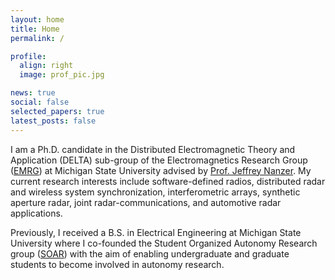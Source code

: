 ```yaml
---
layout: home
title: Home
permalink: /

profile:
  align: right
  image: prof_pic.jpg

news: true
social: false
selected_papers: true
latest_posts: false
---
```


I am a Ph.D. candidate in the Distributed Electromagnetic Theory and Application (DELTA) sub-group of the Electromagnetics Research Group ([EMRG](https://www.egr.msu.edu/emrg/)) at Michigan State University advised by [Prof. Jeffrey Nanzer](http://www.jeffreynanzer.org/). My current research interests include software-defined radios, distributed radar and wireless system synchronization, interferometric arrays, synthetic aperture radar, joint radar-communications, and automotive radar applications.

Previously, I received a B.S. in Electrical Engineering at Michigan State University where I co-founded the Student Organized Autonomy Research group ([SOAR](https://canvas.msu.edu/avc0)) with the aim of enabling undergraduate and graduate students to become involved in autonomy research.

